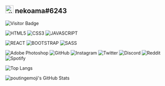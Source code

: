 ## <img src="https://cdn4.iconfinder.com/data/icons/logos-and-brands/512/91_Discord_logo_logos-512.png" alt="discord-icon" width="25" heigh="35"/> nekoama#6243
![Visitor Badge](https://visitor-badge.laobi.icu/badge?page_id=nekoamaa.nekoamaa)

![HTML5](https://img.shields.io/badge/html5%20-%23E34F26.svg?&style=for-the-badge&logo=html5&logoColor=white)
![CSS3](https://img.shields.io/badge/css3%20-%231572B6.svg?&style=for-the-badge&logo=css3&logoColor=white)
![JAVASCRIPT](https://img.shields.io/badge/javascript%20-%23323330.svg?&style=for-the-badge&logo=javascript&logoColor=%23F7DF1E)

![REACT](https://img.shields.io/badge/react%20-%2320232a.svg?&style=for-the-badge&logo=react&logoColor=%2361DAFB)
![BOOTSTRAP](https://img.shields.io/badge/bootstrap%20-%23563D7C.svg?&style=for-the-badge&logo=bootstrap&logoColor=white")
![SASS](https://img.shields.io/badge/SASS%20-hotpink.svg?&style=for-the-badge&logo=SASS&logoColor=white")

<img alt="Adobe Photoshop" src="https://img.shields.io/badge/adobe%20photoshop%20-%2331A8FF.svg?&style=for-the-badge&logo=adobe%20photoshop&logoColor=white"/>

<img alt="GitHub" src="https://img.shields.io/badge/github%20-%23121011.svg?&style=for-the-badge&logo=github&logoColor=white"/>

<img alt="Instagram" src="https://img.shields.io/badge/<handle>%20-%23E4405F.svg?&style=for-the-badge&logo=Instagram&logoColor=white"/>
<img alt="Twitter" src="https://img.shields.io/badge/<handle>%20-%231DA1F2.svg?&style=for-the-badge&logo=Twitter&logoColor=white"/>
<img alt="Discord" src="https://img.shields.io/badge/%3CServer%3E%20-%237289DA.svg?&style=for-the-badge&logo=discord&logoColor=white"/>
<img alt="Reddit" src="https://img.shields.io/badge/Reddit-FF4500?style=for-the-badge&logo=reddit&logoColor=white" />

<img alt="Spotify" src="https://img.shields.io/badge/Spotify-1ED760?style=for-the-badge&logo=spotify&logoColor=white" />


![Top Langs](https://github-readme-stats.vercel.app/api/top-langs/?username=nekoamaa&theme=dark&show_icons=true&hide_border=true&layout=compact)

![poutingemoji's GitHub Stats](https://github-readme-stats.vercel.app/api?username=nekoamaa&theme=dark&show_icons=true&hide_border=true)



